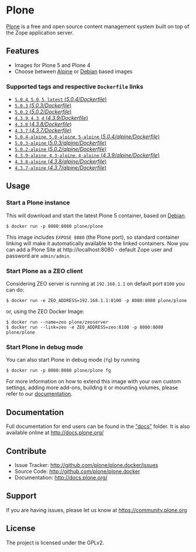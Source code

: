 # Plone

[Plone](https://plone.org) is a free and open source content management system built on top of the Zope application server.


## Features

- Images for Plone 5 and Plone 4
- Choose between [Alpine](http://www.alpinelinux.org/) or [Debian](https://www.debian.org/) based images

### Supported tags and respective `Dockerfile` links

- [`5.0.4`, `5.0`, `5`, `latest` (*5.0.4/Dockerfile*)](https://github.com/plone/plone.docker/blob/master/5.0/5.0.4/debian/Dockerfile)
- [`5.0.3` (*5.0.3/Dockerfile*)](https://github.com/plone/plone.docker/blob/master/5.0/5.0.3/debian/Dockerfile)
- [`5.0.2` (*5.0.2/Dockerfile*)](https://github.com/plone/plone.docker/blob/master/5.0/5.0.2/debian/Dockerfile)
- [`4.3.9`, `4.3`, `4` (*4.3.9/Dockerfile*)](https://github.com/plone/plone.docker/blob/master/4.3/4.3.9/debian/Dockerfile)
- [`4.3.8` (*4.3.8/Dockerfile*)](https://github.com/plone/plone.docker/blob/master/4.3/4.3.8/debian/Dockerfile)
- [`4.3.7` (*4.3.7/Dockerfile*)](https://github.com/plone/plone.docker/blob/master/4.3/4.3.7/debian/Dockerfile)
- [`5.0.4-alpine`, `5.0-alpine`, `5-alpine` (*5.0.4/alpine/Dockerfile*)](https://github.com/plone/plone.docker/blob/master/5.0/5.0.4/alpine/Dockerfile)
- [`5.0.3-alpine` (*5.0.3/alpine/Dockerfile*)](https://github.com/plone/plone.docker/blob/master/5.0/5.0.3/alpine/Dockerfile)
- [`5.0.2-alpine` (*5.0.2/alpine/Dockerfile*)](https://github.com/plone/plone.docker/blob/master/5.0/5.0.2/alpine/Dockerfile)
- [`4.3.9-alpine`, `4.3-alpine`, `4-alpine` (*4.3.9/alpine/Dockerfile*)](https://github.com/plone/plone.docker/blob/master/4.3/4.3.9/alpine/Dockerfile)
- [`4.3.8-alpine` (*4.3.8/alpine/Dockerfile*)](https://github.com/plone/plone.docker/blob/master/4.3/4.3.8/alpine/Dockerfile)
- [`4.3.7-alpine` (*4.3.7/alpine/Dockerfile*)](https://github.com/plone/plone.docker/blob/master/4.3/4.3.7/alpine/Dockerfile)

## Usage

### Start a Plone instance

This will download and start the latest Plone 5 container, based on [Debian](https://www.debian.org/).

```console
$ docker run -p 8080:8080 plone/plone
```

This image includes `EXPOSE 8080` (the Plone port), so standard container linking will make it automatically available to the linked containers. Now you can add a Plone Site at http://localhost:8080 - default Zope user and password are `admin/admin`.

### Start Plone as a ZEO client

Considering ZEO server is running at `192.168.1.1` on default port `8100` you can do:

```console
$ docker run -e ZEO_ADDRESS=192.168.1.1:8100 -p 8080:8080 plone/plone
```

or, using the ZEO Docker Image:

```console
$ docker run --name=zeo plone/zeoserver
$ docker run --link=zeo -e ZEO_ADDRESS=zeo:8100 -p 8080:8080 plone/plone
```

### Start Plone in debug mode

You can also start Plone in debug mode (`fg`) by running

```console
$ docker run -p 8080:8080 plone/plone fg
```

For more information on how to extend this image with your own custom settings, adding more add-ons, building it or mounting volumes, please refer to our [documentation](https://github.com/plone/plone.docker/tree/master/docs).



## Documentation

Full documentation for end users can be found in the ["docs"](https://github.com/plone/plone.docker/tree/master/docs) folder.
It is also available online at http://docs.plone.org/


## Contribute


- Issue Tracker: http://github.com/plone/plone.docker/issues
- Source Code: http://github.com/plone/plone.docker
- Documentation: http://docs.plone.org/

## Support


If you are having issues, please let us know at https://community.plone.org

## License

The project is licensed under the GPLv2.
